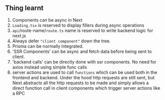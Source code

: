 ## Thing learnt

1. Components can be async in Next <br>
2. `Loading.tsx` is reserved to display fillers during async operations <br>
3. `api`/route-name/`route.ts` name is reserved to write backend logic for next.js <br>
4.  Always defer `"client component"` down the tree. <br>
5.  Prisma can be normally integrated. <br>
6. 'SSR Components' can be async and fetch data before being sent to client.<br>
7. 'backend calls' can be directly done with ssr components. No need for axios instead using simple func calls <br>
8. server actions are used to call `functions` which can be used both in the frontend and backend. Under the hood http requests are still sent, but Next abstracts all the http requests to be made and simply allows a direct function call in client components which trigger server actions like a RPC 